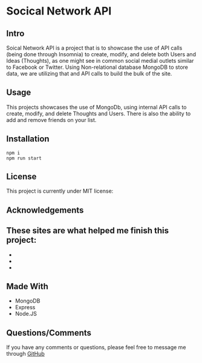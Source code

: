 # Socical Network API

## Intro 
Soical Network API is a project that is to showcase the use of API calls (being done through Insomnia) to create, modify, and delete both Users and Ideas (Thoughts), as one might see in common social medial outlets similar to Facebook or Twitter. Using Non-relational database MongoDB to store data, we are utilizing that and API calls to build the bulk of the site. 

## Usage
This projects showcases the use of MongoDb, using internal API calls to create, modify, and delete Thoughts and Users. There is also the ability to add and remove friends on your list. 

## Installation
```
npm i 
npm run start
```

## License
This project is currently under MIT license:


## Acknowledgements
These sites are what helped me finish this project:
- 
- 
- 
- 

## Made With
- MongoDB
- Express
- Node.JS

## Questions/Comments
If you have any comments or questions, please feel free to message me through [GitHub](https://github.com/cpastorelli)